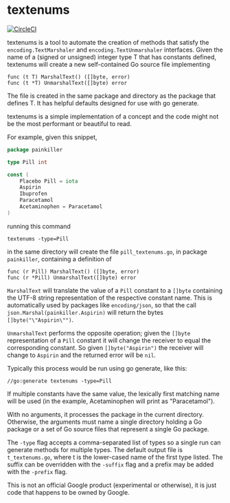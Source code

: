 # textenums

[![CircleCI](https://circleci.com/gh/alext/textenums.svg?style=shield)](https://circleci.com/gh/alext/textenums)

textenums is a tool to automate the creation of methods that satisfy the
`encoding.TextMarshaler` and `encoding.TextUnmarshaler` interfaces.
Given the name of a (signed or unsigned) integer type T that has constants
defined, textenums will create a new self-contained Go source file implementing

```
func (t T) MarshalText() ([]byte, error)
func (t *T) UnmarshalText([]byte) error
```

The file is created in the same package and directory as the package that
defines T. It has helpful defaults designed for use with go generate.

textenums is a simple implementation of a concept and the code might not be the
most performant or beautiful to read.

For example, given this snippet,

```Go
package painkiller

type Pill int

const (
	Placebo Pill = iota
	Aspirin
	Ibuprofen
	Paracetamol
	Acetaminophen = Paracetamol
)
```

running this command

```
textenums -type=Pill
```

in the same directory will create the file `pill_textenums.go`, in package
`painkiller`, containing a definition of

```
func (r Pill) MarshalText() ([]byte, error)
func (r *Pill) UnmarshalText([]byte) error
```

`MarshalText` will translate the value of a `Pill` constant to a `[]byte`
containing the UTF-8 string representation of the respective constant name.
This is automatically used by packages like `encoding/json`, so that the call
`json.Marshal(painkiller.Aspirin)` will return the bytes
`[]byte("\"Aspirin\"")`.

`UnmarshalText` performs the opposite operation; given the `[]byte`
representation of a `Pill` constant it will change the receiver to equal the
corresponding constant. So given `[]byte("Aspirin")` the receiver will
change to `Aspirin` and the returned error will be `nil`.

Typically this process would be run using go generate, like this:

```
//go:generate textenums -type=Pill
```

If multiple constants have the same value, the lexically first matching name
will be used (in the example, Acetaminophen will print as "Paracetamol").

With no arguments, it processes the package in the current directory. Otherwise,
the arguments must name a single directory holding a Go package or a set of Go
source files that represent a single Go package.

The `-type` flag accepts a comma-separated list of types so a single run can
generate methods for multiple types. The default output file is `t_textenums.go`,
where t is the lower-cased name of the first type listed. The suffix can be
overridden with the `-suffix` flag and a prefix may be added with the `-prefix`
flag.

This is not an official Google product (experimental or otherwise), it is just code that happens to be owned by Google.
